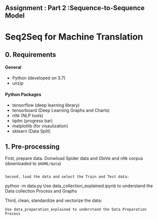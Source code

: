 ## Assignment : Part 2 :Sequence-to-Sequence Model

# Seq2Seq for Machine Translation


## 0. Requirements
#### General
- Python (developed on 3.7)
- unzip

#### Python Packages
- tensorflow (deep learning library)
- tensorboard (Deep Learning Graphs and Charts)
- nltk (NLP tools)
- tqdm (progress bar)
- matplotlib (for visaulization)
- sklearn (Data Split)


## 1. Pre-processing
First, prepare data. Donwload Spider data and GloVe and nltk corpus
(downloaded to `$HOME/data`)
```

Second, load the data and select the Train and Test data:
```
python -m data.py
Use data_collection_explained.ipynb to understand the Data collection Process and Graphs

Third, clean, standardize and vectorize the data:
```
Use data_preparation_explained to understand the Data Preparation Process